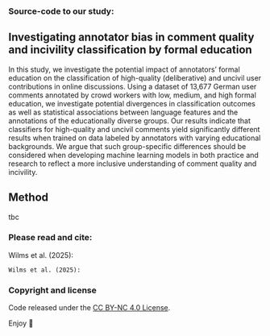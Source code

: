### Source-code to our study:
## Investigating annotator bias in comment quality and incivility classification by formal education

In this study, we investigate the potential impact of annotators’ formal education on the classification of high-quality (deliberative) and uncivil user contributions in online discussions. Using a dataset of 13,677 German user comments annotated by crowd workers with low, medium, and high formal education, we investigate potential divergences in classification outcomes as well as statistical associations between language features and the annotations of the educationally diverse groups. Our results indicate that classifiers for high-quality and uncivil comments yield significantly different results when trained on data labeled by annotators with varying educational backgrounds. We argue that such group-specific differences should be considered when developing machine learning models in both practice and research to reflect a more inclusive understanding of comment quality and incivility.


## Method
tbc



### Please read and cite:
Wilms et al. (2025):

```
Wilms et al. (2025):
```



### Copyright and license

Code released under the [CC BY-NC 4.0 License](https://creativecommons.org/licenses/by-nc/4.0/deed.en).

Enjoy 💞
